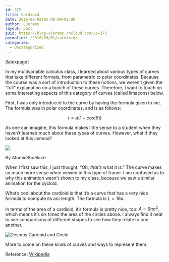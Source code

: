 ```yaml
---
id: 375
title: Cardioid
date: 2016-09-02T05:08:00+00:00
author: CJeremy
layout: post
guid: https://blog-cjeremy.rhcloud.com/?p=375
permalink: /2016/09/02/cardioid/
categories:
  - Uncategorized
---
```

[latexpage]
  
In my multivariable calculus class, I learned about various types of curves that take different formats, from parametric to polar coordinates. Because the course was a sort of introduction to these notions, we weren&#8217;t given the &#8220;full&#8221; explanation on a bunch of these curves. Therefore, I want to touch on some interesting aspects of this category of curves (called limaçons) below.

First, I was only introduced to the curve by having the formula given to me. The formula was in polar coordinates, and is as follows:

$$r=a(1+cos(\theta))$$

As one can imagine, this formula makes little sense to a student when they haven&#8217;t learned much about these types of curves. However, what if they looked at this instead?

<div style="width: 514px" class="wp-caption aligncenter">
  <img class="" src="https://i1.wp.com/upload.wikimedia.org/wikipedia/commons/d/d0/Cardiod_animation.gif?resize=504%2C484&#038;ssl=1" data-recalc-dims="1" />
  
  <p class="wp-caption-text">
    By AtomicShoelace
  </p>
</div>

When I first saw this, I just thought, &#8220;Oh, _that&#8217;s_ what it is.&#8221; The curve makes so much more sense when viewed in this type of frame. I am confused as to why this animation wasn&#8217;t shown to my class, because we saw a similar animation for the cycloid.

What&#8217;s cool about the cardioid is that it&#8217;s a curve that has a _very_ nice formula to compute its arc length. The formula is $L=16a$.

In terms of the area of a cardioid, it&#8217;s formula is pretty nice, too: $A=6\pi a^2$, which means it&#8217;s six times the area of the circles above. I always find it neat to see comparisons of different shapes to see how they relate to one another.

<img class="aligncenter wp-image-377 size-full" src="https://i0.wp.com/blog-cjeremy.rhcloud.com/wp-content/uploads/2016/08/Desmos-Cardioid-and-Circle.png?fit=671%2C441" alt="Desmos Cardioid and Circle" srcset="https://i0.wp.com/blog-cjeremy.rhcloud.com/wp-content/uploads/2016/08/Desmos-Cardioid-and-Circle.png?w=671 671w, https://i0.wp.com/blog-cjeremy.rhcloud.com/wp-content/uploads/2016/08/Desmos-Cardioid-and-Circle.png?resize=300%2C197 300w" sizes="(max-width: 671px) 100vw, 671px" data-recalc-dims="1" />

More to come on these kinds of curves and ways to represent them.

Reference: [Wikipedia](en.wikipedia.org/wiki/Cardioid)